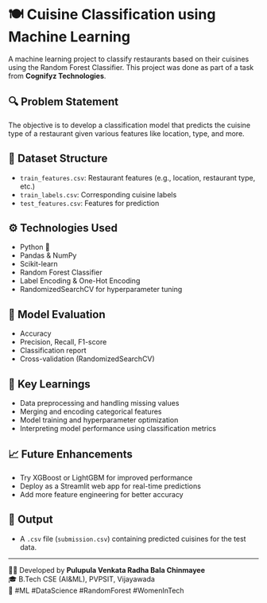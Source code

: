 # 🍽️ Cuisine Classification using Machine Learning

A machine learning project to classify restaurants based on their cuisines using the Random Forest Classifier. This project was done as part of a task from **Cognifyz Technologies**.

## 🔍 Problem Statement

The objective is to develop a classification model that predicts the cuisine type of a restaurant given various features like location, type, and more.

## 📁 Dataset Structure

- `train_features.csv`: Restaurant features (e.g., location, restaurant type, etc.)
- `train_labels.csv`: Corresponding cuisine labels
- `test_features.csv`: Features for prediction

## ⚙️ Technologies Used

- Python 🐍
- Pandas & NumPy
- Scikit-learn
- Random Forest Classifier
- Label Encoding & One-Hot Encoding
- RandomizedSearchCV for hyperparameter tuning

## 🧪 Model Evaluation

- Accuracy
- Precision, Recall, F1-score
- Classification report
- Cross-validation (RandomizedSearchCV)

## 🧠 Key Learnings

- Data preprocessing and handling missing values
- Merging and encoding categorical features
- Model training and hyperparameter optimization
- Interpreting model performance using classification metrics

## 📈 Future Enhancements

- Try XGBoost or LightGBM for improved performance
- Deploy as a Streamlit web app for real-time predictions
- Add more feature engineering for better accuracy

## 📄 Output

- A `.csv` file (`submission.csv`) containing predicted cuisines for the test data.

---

👩‍💻 Developed by **Pulupula Venkata Radha Bala Chinmayee**  
🎓 B.Tech CSE (AI&ML), PVPSIT, Vijayawada  
🌟 #ML #DataScience #RandomForest #WomenInTech
